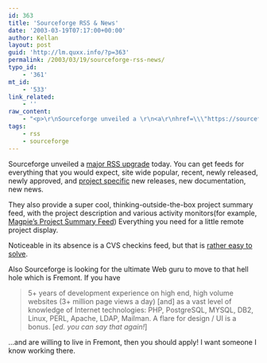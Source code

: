 ```yaml
---
id: 363
title: 'Sourceforge RSS & News'
date: '2003-03-19T07:17:00+00:00'
author: Kellan
layout: post
guid: 'http://lm.quxx.info/?p=363'
permalink: /2003/03/19/sourceforge-rss-news/
typo_id:
    - '361'
mt_id:
    - '533'
link_related:
    - ''
raw_content:
    - "<p>\r\nSourceforge unveiled a \r\n<a\r\nhref=\\\"https://sourceforge.net/docman/display_doc.php?docid=15483&group_id=1\\\">major\r\nRSS upgrade</a> today.  You can get feeds for\r\neverything that you would expect, site wide popular, recent, newly released,\r\nnewly approved, and \r\n<a href=\\\"http://sourceforge.net/export/rss2_project.php?group_id=55691\\\">project\r\nspecific</a> new releases, new documentation, new news.\r\n</p>\r\n<p>\r\nThey also provide a super cool, thinking-outside-the-box project summary feed,\r\nwith the project description and various activity monitors(for example, \r\n<a\r\nhref=\\\"http://sourceforge.net/export/rss2_projsummary.php?group_id=55691\\\">Magpie\\'s\r\nProject Summary Feed</a>)  Everything you need\r\nfor a little remote project display.\r\n</p>\r\n<p>\r\nNoticeable in its absence is a CVS checkins feed, but that is \r\n<a href=\\\"http://laughingmeme.org/cvs2rss\\\">rather easy to\r\nsolve</a>.\r\n</p>\r\n<p>\r\nAlso Sourceforge is looking for the ultimate Web guru to move to that hell hole\r\nwhich is Fremont.  If you have\r\n<blockquote>\r\n5+ years of development experience on high end, high volume websites  (3+\r\nmillion page views a day) [and] as a vast level of knowledge of Internet\r\ntechnologies:   PHP, PostgreSQL, MYSQL, DB2, Linux, PERL, Apache, LDAP,\r\nMailman.  A flare for design / UI is a bonus. [<em>ed. you can say that\r\nagain!</em>]\r\n</blockquote>\r\n...and are willing to live in Fremont, then you should apply!  I want someone I\r\nknow working there.  \r\n</p>"
tags:
    - rss
    - sourceforge
---
```


Sourceforge unveiled a [major RSS upgrade](https://sourceforge.net/docman/display_doc.php?docid=15483&group_id=1) today. You can get feeds for everything that you would expect, site wide popular, recent, newly released, newly approved, and [project specific](http://sourceforge.net/export/rss2_project.php?group_id=55691) new releases, new documentation, new news.

They also provide a super cool, thinking-outside-the-box project summary feed, with the project description and various activity monitors(for example, [Magpie’s Project Summary Feed](http://sourceforge.net/export/rss2_projsummary.php?group_id=55691)) Everything you need for a little remote project display.

Noticeable in its absence is a CVS checkins feed, but that is [rather easy to solve](http://laughingmeme.org/cvs2rss).

Also Sourceforge is looking for the ultimate Web guru to move to that hell hole which is Fremont. If you have

> 5+ years of development experience on high end, high volume websites (3+ million page views a day) [and] as a vast level of knowledge of Internet technologies: PHP, PostgreSQL, MYSQL, DB2, Linux, PERL, Apache, LDAP, Mailman. A flare for design / UI is a bonus. [*ed. you can say that again!*]

…and are willing to live in Fremont, then you should apply! I want someone I know working there.  